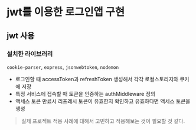 # jwt를 이용한 로그인앱 구현

## jwt 사용

### 설치한 라이브러리

`cookie-parser`, `express`, `jsonwebtoken`, `nodemon`

- 로그인할 때 accessToken과 refreshToken 생성해서 각각 로컬스토리지와 쿠키에 저장
- 특정 서비스에 접속할 때 토큰을 인증하는 authMiddleware 정의
- 액세스 토큰 만료시 리프레시 토큰이 유효한지 확인하고 유효하다면 액세스 토큰을 생성

> 실제 프로젝트 적용 사례에 대해서 고민하고 적용해보는 것이 필요할 것 같다.